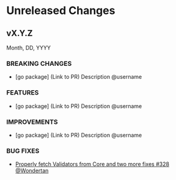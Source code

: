 # Unreleased Changes

## vX.Y.Z

Month, DD, YYYY

### BREAKING CHANGES

- [go package] (Link to PR) Description @username

### FEATURES

- [go package] (Link to PR) Description @username

### IMPROVEMENTS

- [go package] (Link to PR) Description @username

### BUG FIXES

- [Properly fetch Validators from Core and two more fixes #328](https://github.com/celestiaorg/celestia-node/pull/328) [@Wondertan](https://github.com/Wondertan)
